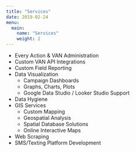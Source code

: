 ```yaml
---
title: "Services"
date: 2019-02-24
menu:
  main:
    name: "Services"
    weight: 2
---
```


* Every Action & VAN Administration
* Custom VAN API Integrations
* Custom Field Reporting
* Data Visualization
  * Campaign Dashboards
  * Graphs, Charts, Plots
  * Google Data Studio / Looker Studio Support
* Data Hygiene 
* GIS Services
  * Custom Mapping
  * Geospatial Analysis
  * Spatial Database Solutions
  * Online Interactive Maps
* Web Scraping
* SMS/Texting Platform Development